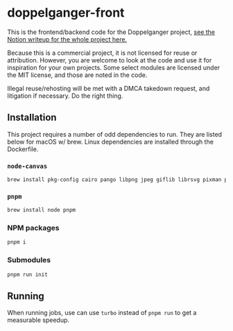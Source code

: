 # doppelganger-front

This is the frontend/backend code for the Doppelganger project, [see the Notion writeup for the whole project here.](https://regulad.notion.site/Doppelg-nger-Portal-for-second-copies-of-apps-5732d097a25748ef93370655a3c3067b?pvs=4)

Because this is a commercial project, it is not licensed for reuse or attribution. However, you are welcome to look at the code and use it for inspiration for your own projects. Some select modules are licensed under the MIT license, and those are noted in the code.

Illegal reuse/rehosting will be met with a DMCA takedown request, and litigation if necessary. Do the right thing.

## Installation

This project requires a number of odd dependencies to run. They are listed below for macOS w/ brew. Linux dependencies are installed through the Dockerfile.

### `node-canvas`

```bash
brew install pkg-config cairo pango libpng jpeg giflib librsvg pixman python-setuptools
```

### `pnpm`

```bash
brew install node pnpm
```

### NPM packages

```bash
pnpm i
```

### Submodules

```bash
pnpm run init
```

## Running

When running jobs, use can use `turbo` instead of `pnpm run` to get a measurable speedup.
